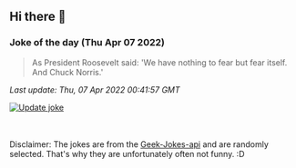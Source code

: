 ## Hi there 👋

### Joke of the day (Thu Apr 07 2022)
<!-- joke -->
>As President Roosevelt said: 'We have nothing to fear but fear itself. And Chuck Norris.'
<!-- /joke -->

*Last update: Thu, 07 Apr 2022 00:41:57 GMT*

[![Update joke](https://github.com/nclskfm/nclskfm/actions/workflows/joke.yml/badge.svg)](https://github.com/nclskfm/nclskfm/actions/workflows/joke.yml)

<br><br>
Disclaimer: The jokes are from the [Geek-Jokes-api](https://github.com/sameerkumar18/geek-joke-api) and are randomly selected. That's why they are unfortunately often not funny. :D
